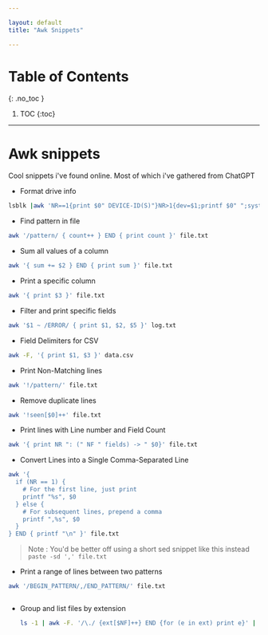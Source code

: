 ```yaml
---

layout: default
title: "Awk Snippets"

---
```


# Table of Contents  
{: .no_toc }

1. TOC 
{:toc}

--- 

# Awk snippets 

Cool snippets i've found online. Most of which i've gathered from ChatGPT 


* Format drive info 

```bash
lsblk |awk 'NR==1{print $0" DEVICE-ID(S)"}NR>1{dev=$1;printf $0" ";system("find /dev/disk/by-id -lname \"*"dev"\" -printf \" %p\"");print "";}'|grep -v -E 'part|lvm'
```

* Find pattern in file 

```bash
awk '/pattern/ { count++ } END { print count }' file.txt
```

* Sum all values of a column 

```bash
awk '{ sum += $2 } END { print sum }' file.txt
``` 

* Print a specific column 

```bash
awk '{ print $3 }' file.txt
```

* Filter and print specific fields 

```bash
awk '$1 ~ /ERROR/ { print $1, $2, $5 }' log.txt
```

* Field Delimiters for CSV 

```bash
awk -F, '{ print $1, $3 }' data.csv
```

* Print Non-Matching lines 

```bash
awk '!/pattern/' file.txt 
```

* Remove duplicate lines 

```bash
awk '!seen[$0]++' file.txt 
```

* Print lines with Line number and Field Count 

```bash
awk '{ print NR ": (" NF " fields) -> " $0}' file.txt 
```

* Convert Lines into a Single Comma-Separated Line 

```bash
awk '{ 
  if (NR == 1) {
    # For the first line, just print
    printf "%s", $0
  } else {
    # For subsequent lines, prepend a comma
    printf ",%s", $0
  }
} END { printf "\n" }' file.txt

```

> Note : You'd be better off using a short sed snippet like this instead 
> `paste -sd ',' file.txt`


* Print a range of lines between two patterns 

```bash
awk '/BEGIN_PATTERN/,/END_PATTERN/' file.txt 
```

```bash
```

- Group and list files by extension 
    ```bash
    ls -1 | awk -F. '/\./ {ext[$NF]++} END {for (e in ext) print e}' | sort
    ```


